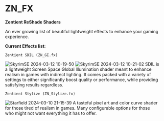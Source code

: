# ZN_FX
**Zentient ReShade Shaders**

An ever growing list of beautiful lightweight effects to enhance your gaming experience.

**Current Effects list:**
    
    Zentient SDIL (ZN_GI.fx)
![SkyrimSE 2024-03-12 10-19-50](https://github.com/Zenteon/ZN_FX/assets/162768653/6f35162c-1ee5-401c-95b0-f3f63e718f84)
![SkyrimSE 2024-03-12 10-21-02](https://github.com/Zenteon/ZN_FX/assets/162768653/9ac333ae-8bc8-4e12-886e-77753d354d90)
SDIL is a lightweight Screen Space Global Illumination shader meant to enhance realism in games with indirect lighting.
It comes packed with a variety of settings to either significantly boost quality or performance, while providing satisfying results regardless.

    Zentient Stylize (ZN_Stylize.fx)
![Starfield 2024-03-10 21-15-39](https://github.com/Zenteon/ZN_FX/assets/162768653/89283d29-43ee-40ca-b8e8-cde51da4b6ba)
A tasteful pixel art and color curve shader for those tired of realism in games.
Many configurable options for those who might not want everything it has to offer.
